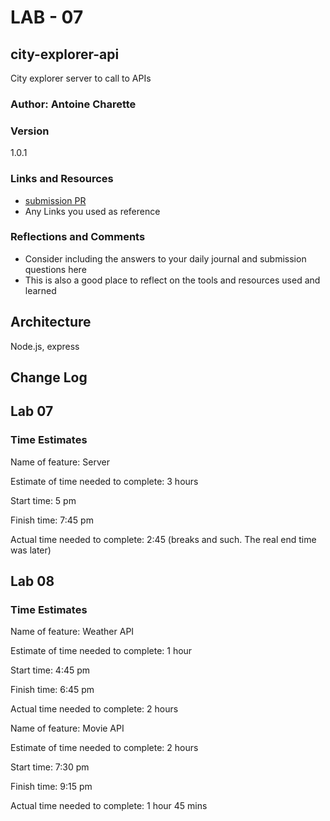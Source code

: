 # LAB - 07

## city-explorer-api

City explorer server to call to APIs

### Author: Antoine Charette

### Version

1.0.1

### Links and Resources

- [submission PR](http://xyz.com)
- Any Links you used as reference

### Reflections and Comments

- Consider including the answers to your daily journal and submission questions here
- This is also a good place to reflect on the tools and resources used and learned

## Architecture

Node.js, express

## Change Log

## Lab 07

### Time Estimates

Name of feature: Server

Estimate of time needed to complete: 3 hours

Start time: 5 pm

Finish time: 7:45 pm

Actual time needed to complete: 2:45 (breaks and such. The real end time was later)

## Lab 08

### Time Estimates

Name of feature: Weather API

Estimate of time needed to complete: 1 hour

Start time: 4:45 pm

Finish time: 6:45 pm

Actual time needed to complete: 2 hours

Name of feature: Movie API

Estimate of time needed to complete: 2 hours

Start time: 7:30 pm

Finish time: 9:15 pm

Actual time needed to complete: 1 hour 45 mins
